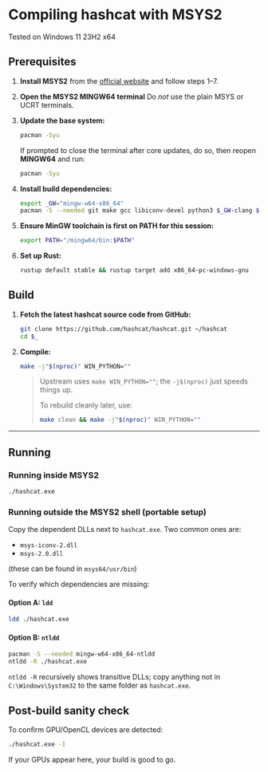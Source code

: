 # Compiling hashcat with MSYS2

Tested on Windows 11 23H2 x64

## Prerequisites

1. **Install MSYS2** from the [official website](https://www.msys2.org/) and follow steps 1–7.
2. **Open the MSYS2 MINGW64 terminal**
   Do *not* use the plain MSYS or UCRT terminals.
3. **Update the base system:**

    ```sh
    pacman -Syu
    ```

    If prompted to close the terminal after core updates, do so, then reopen **MINGW64** and run:
    
    ```sh
    pacman -Syu
    ```

4. **Install build dependencies:**

     ```sh
     export _GW="mingw-w64-x86_64"
     pacman -S --needed git make gcc libiconv-devel python3 $_GW-clang $_GW-rustup $_GW-toolchain $_GW-llvm
     ```

5. **Ensure MinGW toolchain is first on PATH for this session:**

   ```sh
   export PATH="/mingw64/bin:$PATH"
   ```

6. **Set up Rust:**

   ```sh
   rustup default stable && rustup target add x86_64-pc-windows-gnu
   ```

## Build

1. **Fetch the latest hashcat source code from GitHub:**

   ```sh
   git clone https://github.com/hashcat/hashcat.git ~/hashcat
   cd $_
   ```

2. **Compile:**

   ```sh
   make -j"$(nproc)" WIN_PYTHON=""
   ```

   > Upstream uses `make WIN_PYTHON=""`; the `-j$(nproc)` just speeds things up.
   >
   > To rebuild cleanly later, use:
   >
   > ```sh
   > make clean && make -j"$(nproc)" WIN_PYTHON=""
   > ```

---

## Running

### Running inside MSYS2

```sh
./hashcat.exe
```

### Running outside the MSYS2 shell (portable setup)

Copy the dependent DLLs next to `hashcat.exe`. Two common ones are:

* `msys-iconv-2.dll`
* `msys-2.0.dll`

(these can be found in `msys64/usr/bin`)

To verify which dependencies are missing:

#### Option A: `ldd`

```sh
ldd ./hashcat.exe
```

#### Option B: `ntldd`

```sh
pacman -S --needed mingw-w64-x86_64-ntldd
ntldd -R ./hashcat.exe
```

`ntldd -R` recursively shows transitive DLLs; copy anything not in `C:\Windows\System32` to the same folder as `hashcat.exe`.

## Post-build sanity check

To confirm GPU/OpenCL devices are detected:

```sh
./hashcat.exe -I
```

If your GPUs appear here, your build is good to go.

[//]: # (@METADATA)
[//]: #     (@AUTHOR DJ Stomp <85457381+DJStompZone@users.noreply.github.com>)
[//]: #     (@UPDATED 2025-10-17T01:40:44.856095+00:00)
